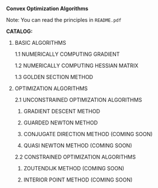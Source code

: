 **Convex Optimization Algorithms**

Note: You can read the principles in `README.pdf`

**CATALOG:**

1. BASIC ALGORITHMS

    1.1 NUMERICALLY COMPUTING GRADIENT
    
    1.2 NUMERICALLY COMPUTING HESSIAN MATRIX
    
    1.3 GOLDEN SECTION METHOD
    
    
2. OPTIMIZATION ALGORITHMS

    2.1 UNCONSTRAINED OPTIMIZATION ALGORITHMS

    1. GRADIENT DESCENT METHOD
    
    2. GUARDED NEWTON METHOD
    
    3. CONJUGATE DIRECTION METHOD (COMING SOON)
    
    4. QUASI NEWTON METHOD (COMING SOON)
    
    2.2 CONSTRAINED OPTIMIZATION ALGORITHMS
    
    1. ZOUTENDIJK METHOD (COMING SOON)
    
    2. INTERIOR POINT METHOD (COMING SOON)